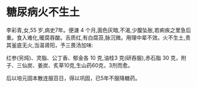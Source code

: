 # 糖尿病火不生土

李彩青,女,55 岁,病史7年。便溏 4 个月,面色灰暗,不渴,少腹坠胀,若痢疾之里急后重。食入难化,暖腐吞酸。舌质红,有白腐苔,脉沉微。用理中辈不效。火不生土,责其釜底无火,当温肾阳，予三畏汤加味:

红参(另炖)、灵脂、公丁香、郁金各 10 克,油桂3 克(研吞服),赤石脂 30 克，附子、三仙炭、姜炭、炙草10克,生山药60克，3剂而愈。

后以培元固本散连服百日，得以巩固，已5年不服降糖药。